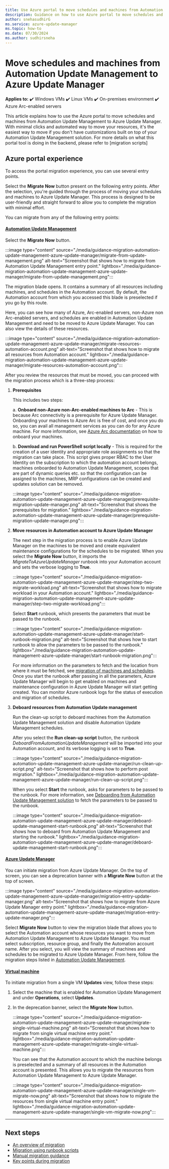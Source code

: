 ```yaml
---
title: Use Azure portal to move schedules and machines from Automation Update Management to Azure Update Manager
description: Guidance on how to use Azure portal to move schedules and machines from Automation Update Management to Azure Update Manager
author: snehasudhirG
ms.service: azure-update-manager
ms.topic: how-to
ms.date: 07/30/2024
ms.author: sudhirsneha
---
```


# Move schedules and machines from Automation Update Management to Azure Update Manager

**Applies to:** :heavy_check_mark: Windows VMs :heavy_check_mark: Linux VMs :heavy_check_mark: On-premises environment :heavy_check_mark: Azure Arc-enabled servers
 
 
This article explains how to use the Azure portal to move schedules and machines from Automation Update Management to Azure Update Manager. With minimal clicks and automated way to move your resources, it's the easiest way to move if you don't have customizations built on top of your Automation Update Management solution. For more details on what this portal tool is doing in the backend, please refer to [migration scripts]

## Azure portal experience

To access the portal migration experience, you can use several entry points.

Select the **Migrate Now** button present on the following entry points. After the selection, you're guided through the process of moving your schedules and machines to Azure Update Manager. This process is designed to be user-friendly and straight forward to allow you to complete the migration with minimal effort.

You can migrate from any of the following entry points:

#### [Automation Update Management](#tab/update-mgmt)

Select the **Migrate Now** button. 

   :::image type="content" source="./media/guidance-migration-automation-update-management-azure-update-manager/migrate-from-update-management.png" alt-text="Screenshot that shows how to migrate from Automation Update Management entry point." lightbox="./media/guidance-migration-automation-update-management-azure-update-manager/migrate-from-update-management.png":::

The migration blade opens. It contains a summary of all resources including machines, and schedules in the Automation account. By default, the Automation account from which you accessed this blade is preselected if you go by this route.

Here, you can see how many of Azure, Arc-enabled servers, non-Azure non Arc-enabled servers, and schedules are enabled in Automation Update Management and need to be moved to Azure Update Manager. You can also view the details of these resources.

:::image type="content" source="./media/guidance-migration-automation-update-management-azure-update-manager/migrate-resources-automation-account.png" alt-text="Screenshot that shows how to migrate all resources from Automation account." lightbox="./media/guidance-migration-automation-update-management-azure-update-manager/migrate-resources-automation-account.png":::

After you review the resources that must be moved, you can proceed with the migration process which is a three-step process:

1. **Prerequisites** 

   This includes two steps:

   a. **Onboard non-Azure non-Arc-enabled machines to Arc** - This is because Arc connectivity is a prerequisite for Azure Update Manager. Onboarding your machines to Azure Arc is free of cost, and once you do so, you can avail all management services as you can do for any Azure machine. For more information, see [Azure Arc documentation](../azure-arc/servers/onboard-service-principal.md)
   on how to onboard your machines.

   b. **Download and run PowerShell script locally** -  This is required for the creation of a user identity and appropriate role assignments so that the migration can take place. This script gives proper RBAC to the User Identity on the subscription to which the automation account belongs, machines onboarded to Automation Update Management, scopes that are part of dynamic queries etc. so that the configuration can be assigned to the machines, MRP configurations can be created and updates solution can be removed. 
   
   :::image type="content" source="./media/guidance-migration-automation-update-management-azure-update-manager/prerequisite-migration-update-manager.png" alt-text="Screenshot that shows the prerequisites for migration." lightbox="./media/guidance-migration-automation-update-management-azure-update-manager/prerequisite-migration-update-manager.png":::

1. **Move resources in Automation account to Azure Update Manager**
   
   The next step in the migration process is to enable Azure Update Manager on the machines to be moved and create equivalent maintenance configurations for the schedules to be migrated. When you select the **Migrate Now** button, it imports the *MigrateToAzureUpdateManager* runbook into your Automation account and sets the verbose logging to **True**.

   :::image type="content" source="./media/guidance-migration-automation-update-management-azure-update-manager/step-two-migrate-workload.png" alt-text="Screenshot that shows how to migrate workload in your Automation account." lightbox="./media/guidance-migration-automation-update-management-azure-update-manager/step-two-migrate-workload.png":::
   
   Select **Start** runbook, which presents the parameters that must be passed to the runbook.
    
   :::image type="content" source="./media/guidance-migration-automation-update-management-azure-update-manager/start-runbook-migration.png" alt-text="Screenshot that shows how to start runbook to allow the parameters to be passed to the runbook." lightbox="./media/guidance-migration-automation-update-management-azure-update-manager/start-runbook-migration.png":::

   For more information on the parameters to fetch and the location from where it must be fetched, see [migration of machines and schedules](migration-using-runbook-scripts.md#step-1-migration-of-machines-and-schedules). Once you start the runbook after passing in all the parameters, Azure Update Manager will begin to get enabled on machines and maintenance configuration in Azure Update Manager will start getting created. You can monitor Azure runbook logs for the status of execution and migration of schedules.


1. **Deboard resources from Automation Update management**

   Run the clean-up script to deboard machines from the Automation Update Management solution and disable Automation Update Management schedules. 

   After you select the **Run clean-up script** button, the runbook *DeboardFromAutomationUpdateManagement* will be imported into your Automation account, and its verbose logging is set to **True**. 

   :::image type="content" source="./media/guidance-migration-automation-update-management-azure-update-manager/run-clean-up-script.png" alt-text="Screenshot that shows how to perform post migration." lightbox="./media/guidance-migration-automation-update-management-azure-update-manager/run-clean-up-script.png":::

   When you select **Start** the runbook, asks for parameters to be passed to the runbook. For more information, see [Deboarding from Automation Update Management solution](migration-using-runbook-scripts.md#step-2-deboarding-from-automation-update-management-solution) to fetch the parameters to be passed to the runbook.

   :::image type="content" source="./media/guidance-migration-automation-update-management-azure-update-manager/deboard-update-management-start-runbook.png" alt-text="Screenshot that shows how to deboard from Automation Update Management and starting the runbook." lightbox="./media/guidance-migration-automation-update-management-azure-update-manager/deboard-update-management-start-runbook.png":::

#### [Azure Update Manager](#tab/update-manager)

You can initiate migration from Azure Update Manager. On the top of screen, you can see a deprecation banner with a **Migrate Now** button at the top of screen. 

  :::image type="content" source="./media/guidance-migration-automation-update-management-azure-update-manager/migration-entry-update-manager.png" alt-text="Screenshot that shows how to migrate from Azure Update Manager entry point." lightbox="./media/guidance-migration-automation-update-management-azure-update-manager/migration-entry-update-manager.png":::

Select **Migrate Now** button to view the migration blade that allows you to select the Automation account whose resources you want to move from Automation Update Management to Azure Update Manager. You must select subscription, resource group, and finally the Automation account name. After you select, you will view the summary of machines and schedules to be migrated to Azure Update Manager. From here, follow the migration steps listed in [Automation Update Management](#azure-portal-experience).

#### [Virtual machine](#tab/virtual-machine)

To initiate migration from a single VM **Updates** view, follow these steps:

1. Select the machine that is enabled for Automation Update Management and under **Operations**, select **Updates**.
1. In the deprecation banner, select the **Migrate Now** button.
   
   :::image type="content" source="./media/guidance-migration-automation-update-management-azure-update-manager/migrate-single-virtual-machine.png" alt-text="Screenshot that shows how to migrate from single virtual machine entry point." lightbox="./media/guidance-migration-automation-update-management-azure-update-manager/migrate-single-virtual-machine.png":::

   You can see that the Automation account to which the machine belongs is preselected and a summary of all resources in the Automation account is presented. This allows you to migrate the resources from Automation Update Management to Azure Update Manager.

   :::image type="content" source="./media/guidance-migration-automation-update-management-azure-update-manager/single-vm-migrate-now.png" alt-text="Screenshot that shows how to migrate the resources from single virtual machine entry point." lightbox="./media/guidance-migration-automation-update-management-azure-update-manager/single-vm-migrate-now.png":::

---

## Next steps

- [An overview of migration](migration-overview.md)
- [Migration using runbook scripts](migration-using-runbook-scripts.md)
- [Manual migration guidance](migration-manual.md)
- [Key points during migration](migration-key-points.md)
